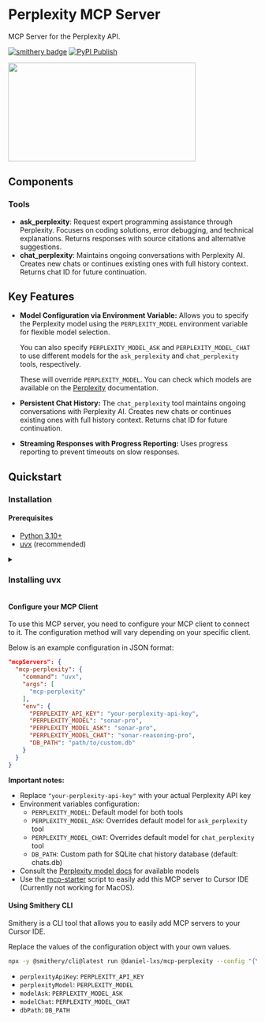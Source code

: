 # Perplexity MCP Server

MCP Server for the Perplexity API.

[![smithery badge](https://smithery.ai/badge/@daniel-lxs/mcp-perplexity)](https://smithery.ai/server/@daniel-lxs/mcp-perplexity) [![PyPI Publish](https://github.com/daniel-lxs/mcp-perplexity/actions/workflows/pypi-publish.yml/badge.svg)](https://github.com/daniel-lxs/mcp-perplexity/actions/workflows/pypi-publish.yml)



<a href="https://glama.ai/mcp/servers/0nggjl0ohi">
  <img width="380" height="200" src="https://glama.ai/mcp/servers/0nggjl0ohi/badge" />
</a>

## Components

### Tools

- **ask_perplexity**: Request expert programming assistance through Perplexity. Focuses on coding solutions, error debugging, and technical explanations. Returns responses with source citations and alternative suggestions.
- **chat_perplexity**: Maintains ongoing conversations with Perplexity AI. Creates new chats or continues existing ones with full history context. Returns chat ID for future continuation.

## Key Features

- **Model Configuration via Environment Variable:**  Allows you to specify the Perplexity model using the `PERPLEXITY_MODEL` environment variable for flexible model selection.

  You can also specify `PERPLEXITY_MODEL_ASK` and `PERPLEXITY_MODEL_CHAT` to use different models for the `ask_perplexity` and `chat_perplexity` tools, respectively.

  These will override `PERPLEXITY_MODEL`. You can check which models are available on the [Perplexity](https://docs.perplexity.ai/guides/model-cards) documentation.
- **Persistent Chat History:** The `chat_perplexity` tool maintains ongoing conversations with Perplexity AI. Creates new chats or continues existing ones with full history context. Returns chat ID for future continuation.
- **Streaming Responses with Progress Reporting:** Uses progress reporting to prevent timeouts on slow responses.

## Quickstart

### Installation

#### Prerequisites

- [Python 3.10+](https://www.python.org/downloads/)
- [uvx](https://docs.astral.sh/uv/getting-started/installation/) (recommended)

<details>
<summary><h3>Installing uvx</h3></summary>

<details>
<summary><h4>Windows Installation</h4></summary>

Open PowerShell as Administrator and run:

```powershell
powershell -ExecutionPolicy ByPass -c "irm https://astral.sh/uv/install.ps1 | iex"
```

**Windows Installation Notes:**
- Ensure Python 3.10+ is installed and added to PATH

</details>

<details>
<summary><h4>Unix Installation (Linux/MacOS)</h4></summary>

Run the following command in your terminal:

```bash
curl -LsSf https://astral.sh/uv/install.sh | sh
```

**Unix Installation Notes:**
- The script will install uvx to ~/.cargo/bin by default
- You may need to restart your terminal session after installation

</details>

</details>

#### Configure your MCP Client

To use this MCP server, you need to configure your MCP client to connect to it. The configuration method will vary depending on your specific client.

Below is an example configuration in JSON format:

```json
"mcpServers": {
  "mcp-perplexity": {
    "command": "uvx",
    "args": [
      "mcp-perplexity"
    ],
    "env": {
      "PERPLEXITY_API_KEY": "your-perplexity-api-key",
      "PERPLEXITY_MODEL": "sonar-pro",
      "PERPLEXITY_MODEL_ASK": "sonar-pro",
      "PERPLEXITY_MODEL_CHAT": "sonar-reasoning-pro",
      "DB_PATH": "path/to/custom.db"
    }
  }
}
```
**Important notes:**
- Replace `"your-perplexity-api-key"` with your actual Perplexity API key
- Environment variables configuration:
  - `PERPLEXITY_MODEL`: Default model for both tools
  - `PERPLEXITY_MODEL_ASK`: Overrides default model for `ask_perplexity` tool
  - `PERPLEXITY_MODEL_CHAT`: Overrides default model for `chat_perplexity` tool
  - `DB_PATH`: Custom path for SQLite chat history database (default: chats.db)
- Consult the [Perplexity model docs](https://docs.perplexity.ai/guides/model-cards) for available models
- Use the [mcp-starter](https://github.com/daniel-lxs/mcp-starter) script to easily add this MCP server to Cursor IDE (Currently not working for MacOS).

#### Using Smithery CLI

Smithery is a CLI tool that allows you to easily add MCP servers to your Cursor IDE.

Replace the values of the configuration object with your own values.

```bash
npx -y @smithery/cli@latest run @daniel-lxs/mcp-perplexity --config "{\"perplexityApiKey\":\"abc\",\"perplexityModel\":\"sonar-pro\", \"modelAsk\":\"sonar-pro\", \"modelChat\":\"sonar-reasoning-pro\", \"dbPath\":\"path/to/custom.db\"}"
```

- `perplexityApiKey`: `PERPLEXITY_API_KEY`
- `perplexityModel`: `PERPLEXITY_MODEL`
- `modelAsk`: `PERPLEXITY_MODEL_ASK`
- `modelChat`: `PERPLEXITY_MODEL_CHAT`
- `dbPath`: `DB_PATH`


